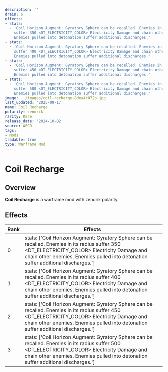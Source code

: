 ```yaml
---
description: ''
drain: 6
effects:
- stats:
  - 'Coil Horizon Augment: Gyratory Sphere can be recalled. Enemies in its radius
    suffer 350 <DT_ELECTRICITY_COLOR> Electricity Damage and chain other enemies.
    Enemies pulled into detonation suffer additional discharges.'
- stats:
  - 'Coil Horizon Augment: Gyratory Sphere can be recalled. Enemies in its radius
    suffer 400 <DT_ELECTRICITY_COLOR> Electricity Damage and chain other enemies.
    Enemies pulled into detonation suffer additional discharges.'
- stats:
  - 'Coil Horizon Augment: Gyratory Sphere can be recalled. Enemies in its radius
    suffer 450 <DT_ELECTRICITY_COLOR> Electricity Damage and chain other enemies.
    Enemies pulled into detonation suffer additional discharges.'
- stats:
  - 'Coil Horizon Augment: Gyratory Sphere can be recalled. Enemies in its radius
    suffer 500 <DT_ELECTRICITY_COLOR> Electricity Damage and chain other enemies.
    Enemies pulled into detonation suffer additional discharges.'
image: ../images/coil-recharge-8dea4c872b.jpg
last_updated: '2025-09-17'
name: Coil Recharge
polarity: zenurik
rarity: Rare
release_date: '2024-10-02'
source: WFCD
tags:
- Mods
tradable: true
type: Warframe Mod
---
```


# Coil Recharge

## Overview

**Coil Recharge** is a warframe mod with zenurik polarity.

## Effects

| Rank | Effects |
|------|----------|
| 0 | stats: ['Coil Horizon Augment: Gyratory Sphere can be recalled. Enemies in its radius suffer 350 <DT_ELECTRICITY_COLOR> Electricity Damage and chain other enemies. Enemies pulled into detonation suffer additional discharges.'] |
| 1 | stats: ['Coil Horizon Augment: Gyratory Sphere can be recalled. Enemies in its radius suffer 400 <DT_ELECTRICITY_COLOR> Electricity Damage and chain other enemies. Enemies pulled into detonation suffer additional discharges.'] |
| 2 | stats: ['Coil Horizon Augment: Gyratory Sphere can be recalled. Enemies in its radius suffer 450 <DT_ELECTRICITY_COLOR> Electricity Damage and chain other enemies. Enemies pulled into detonation suffer additional discharges.'] |
| 3 | stats: ['Coil Horizon Augment: Gyratory Sphere can be recalled. Enemies in its radius suffer 500 <DT_ELECTRICITY_COLOR> Electricity Damage and chain other enemies. Enemies pulled into detonation suffer additional discharges.'] |

